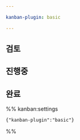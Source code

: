 ```yaml
---

kanban-plugin: basic

---
```


## 검토



## 진행중



## 완료





%% kanban:settings
```
{"kanban-plugin":"basic"}
```
%%